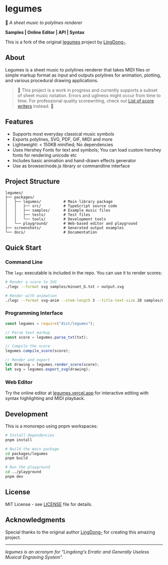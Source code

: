 # legumes

🎼 _A sheet music to polylines renderer_

**Samples | Online Editor | API | Syntax**

This is a fork of the original [legumes](https://github.com/LingDong-/legumes) project by [LingDong-](https://github.com/LingDong-).

## About

Legumes is a sheet music to polylines renderer that takes MIDI files or simple markup format as input and outputs polylines for animation, plotting, and various procedural drawing applications.

> 🚧 This project is a work in progress and currently supports a subset of sheet music notation. Errors and ugliness might occur from time to time. For professional quality scorewriting, check out [List of score writers](https://en.wikipedia.org/wiki/List_of_scorewriters) instead. 🚧

## Features

* Supports most everyday classical music symbols
* Exports polylines, SVG, PDF, GIF, MIDI and more
* Lightweight: < 150KB minified; No dependencies
* Uses Hershey Fonts for text and symbols; You can load custom hershey fonts for rendering unicode etc
* Includes basic animation and hand-drawn effects generator
* Use as browser/node.js library or commandline interface

## Project Structure

```
legumes/
├── packages/
│   ├── legumes/          # Main library package
│   │   ├── src/          # TypeScript source code
│   │   ├── samples/      # Example music files
│   │   ├── tests/        # Test files
│   │   └── tools/        # Development tools
│   └── playground/       # Web-based editor and playground
├── screenshots/          # Generated output examples
└── docs/                 # Documentation
```

## Quick Start

### Command Line

The `legc` executable is included in the repo. You can use it to render scores:

```bash
# Render a score to SVG
./legc --format svg samples/minuet_G.txt > output.svg

# Render with animation
./legc --format svg-anim --stem-length 3 --title-text-size 28 samples/minuet_G.txt > output.svg
```

### Programming Interface

```javascript
const legumes = require("dist/legumes");

// Parse text markup
const score = legumes.parse_txt(txt);

// Compile the score
legumes.compile_score(score);

// Render and export
let drawing = legumes.render_score(score);
let svg = legumes.export_svg(drawing);
```

### Web Editor

Try the online editor at [legumes.vercel.app](https://legumes.vercel.app/) for interactive editing with syntax highlighting and MIDI playback.

## Development

This is a monorepo using pnpm workspaces:

```bash
# Install dependencies
pnpm install

# Build the main package
cd packages/legumes
pnpm build

# Run the playground
cd ../playground
pnpm dev
```

## License

MIT License - see [LICENSE](LICENSE) file for details.

## Acknowledgments

Special thanks to the original author [LingDong-](https://github.com/LingDong-) for creating this amazing project.

---

*legumes is an acronym for "Lingdong's Erratic and Generally Useless Musical Engraving System".* 
